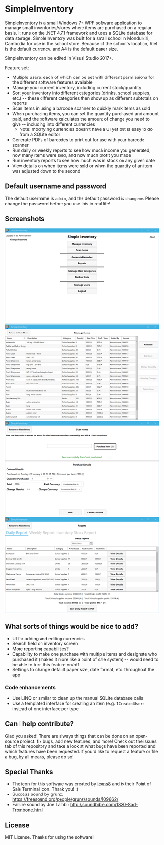 # SimpleInventory

SimpleInventory is a small Windows 7+ WPF software application to manage small inventories/stores where items are purchased on a regular basis. It runs on the .NET 4.7.1 framework and uses a SQLite database for data storage. SimpleInventory was built for a small school in Mondulkiri, Cambodia for use in the school store. Because of the school's location, Riel is the default currency, and A4 is the default paper size.

SimpleInventory can be edited in Visual Studio 2017+.

Feature set:

* Multiple users, each of which can be set with different permissions for the different software features available
* Manage your current inventory, including current stock/quantity
* Sort your inventory into different categories (drinks, school supplies, etc.) -- these different categories then show up as different subtotals on reports
* Scan items in using a barcode scanner to quickly mark items as sold
* When purchasing items, you can set the quantity purchased and amount paid, and the software calculates the amount of change you need to give -- including into different currencies
  * Note: modifying currencies doesn't have a UI yet but is easy to do from a SQLite editor
* Generate PDFs of barcodes to print out for use with your barcode scanner
* Run daily or weekly reports to see how much income you generated, how many items were sold, and how much profit you made
* Run inventory reports to see how much was in stock on any given date
* View details on when items were sold or when the quantity of an item was adjusted down to the second

## Default username and password

The default username is `admin`, and the default password is `changeme`. Please change the password before you use this in real life!

## Screenshots

<div align="center">

<img alt="Daily report" src="./screenshots/menu.png">

<img alt="Daily report" src="./screenshots/items-list.png">

<img alt="Daily report" src="./screenshots/purchase-made.png">

<img alt="Daily report" src="./screenshots/daily-report.png">

</div>

## What sorts of things would be nice to add?

* UI for adding and editing currencies
* Search field on inventory screen
* More reporting capabilities?
* Capability to make one purchase with multiple items and designate who purchased it (makes it more like a point of sale system) -- would need to be able to turn this feature on/off
* Settings to change default paper size, date format, etc. throughout the app

### Code enhancements

* Use LINQ or similar to clean up the manual SQLite database calls
* Use a templated interface for creating an item (e.g. `ICreatedUser`) instead of one interface per type

## Can I help contribute?

Glad you asked! There are always things that can be done on an open-source project: fix bugs, add new features, and more! Check out the issues tab of this repository and take a look at what bugs have been reported and which features have been requested. If you'd like to request a feature or file a bug, by all means, please do so!

## Special Thanks

* The icon for this software was created by [Icons8](https://icons8.com) and is their Point of Sale Terminal icon. Thank you! :)
* Success sound by grunz: https://freesound.org/people/grunz/sounds/109662/
* Failure sound by Joe Lamb : http://soundbible.com/1830-Sad-Trombone.html

## License

MIT License. Thanks for using the software!